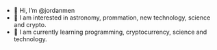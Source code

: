 - 👋 Hi, I’m @jordanmen
- 👀 I am interested in astronomy, prommation, new technology, science and crypto.
- 🌱 I am currently learning programming, cryptocurrency, science and technology.

<!---
jordanmen/jordanmen is a ✨ special ✨ repository because its `README.md` (this file) appears on your GitHub profile.
You can click the Preview link to take a look at your changes. Profile not complete ...
--->
